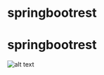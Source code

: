 # springbootrest
# springbootrest
![alt text](https://travis-ci.org/VladimirKutkovetskiy/springbootrest.svg?branch=master)
